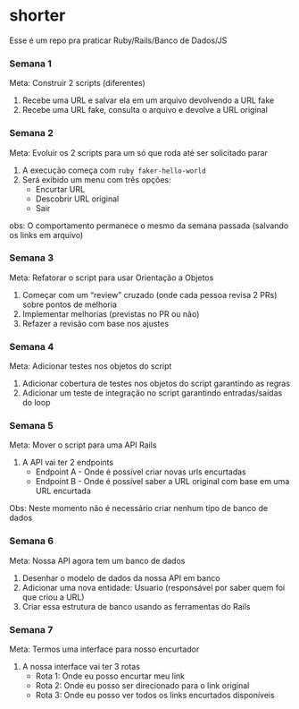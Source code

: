 

# shorter
Esse é um repo pra praticar Ruby/Rails/Banco de Dados/JS
### Semana 1

Meta: Construir 2 scripts (diferentes)
1. Recebe uma URL e salvar ela em um arquivo devolvendo a URL fake
2. Recebe uma URL fake, consulta o arquivo e devolve a URL original

### Semana 2
Meta: Evoluir os 2 scripts para um só que roda até ser solicitado parar
1.  A execução começa com `ruby faker-hello-world`
2. Será exibido um menu com três opções:
	- Encurtar URL
	- Descobrir URL original
	- Sair

obs: O comportamento permanece o mesmo da semana passada (salvando os links em arquivo)

### Semana 3
Meta: Refatorar o script para usar Orientação a Objetos
1. Começar com um “review” cruzado (onde cada pessoa revisa 2 PRs) sobre pontos de melhoria
2. Implementar melhorias (previstas no PR ou não)
3. Refazer a revisão com base nos ajustes

### Semana 4
Meta: Adicionar testes nos objetos do script
1. Adicionar cobertura de testes nos objetos do script garantindo as regras
2. Adicionar um teste de integração no script garantindo entradas/saídas do loop

### Semana 5
Meta: Mover o script para uma API Rails
1. A API vai ter 2 endpoints
	- Endpoint A - Onde é possível criar novas urls encurtadas
	- Endpoint B - Onde é possível saber a URL original com base em uma URL encurtada
	
Obs: Neste momento não é necessário criar nenhum tipo de banco de dados

### Semana 6
Meta: Nossa API agora tem um banco de dados
1.  Desenhar o modelo de dados da nossa API em banco
2. Adicionar uma nova entidade: Usuario (responsável por saber quem foi que criou a URL)
3. Criar essa estrutura de banco usando as ferramentas do Rails

### Semana 7
Meta: Termos uma interface para nosso encurtador
1. A nossa interface vai ter 3 rotas
	- Rota 1: Onde eu posso encurtar meu link
	- Rota 2: Onde eu posso ser direcionado para o link original
	- Rota 3: Onde eu posso ver todos os links encurtados disponíveis